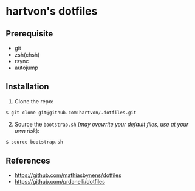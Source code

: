 # hartvon's dotfiles 

## Prerequisite

- git
- zsh(chsh)
- rsync
- autojump

## Installation

1. Clone the repo:

```bash
$ git clone git@github.com:hartvon/.dotfiles.git
```

2. Source the `bootstrap.sh` (*may ovewrite your default files, use at your own risk*):
```bash
$ source bootstrap.sh
```

## References
- https://github.com/mathiasbynens/dotfiles
- https://github.com/prdanelli/dotfiles
